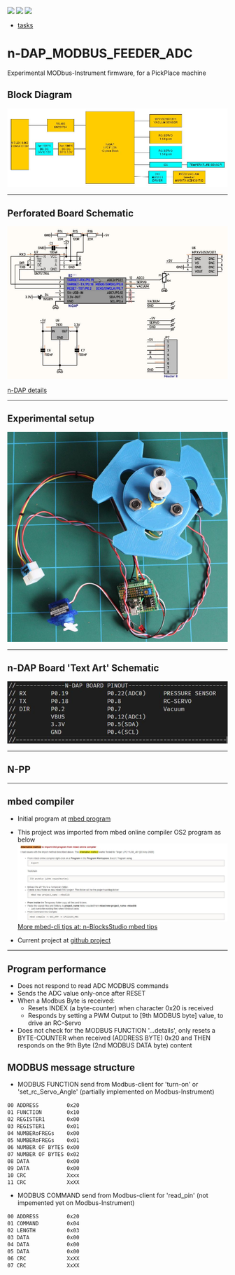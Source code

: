 [![](https://img.shields.io/badge/organization-nikoschalikias-blue.svg)](https://github.com/nikoschalikias) 
[![](https://img.shields.io/badge/remote-n--DAP__MODBUS__FEEDER__ADC-green.svg)](https://github.com/nikoschalikias/firm_n-DAP_MODBUS_FEEDER_ADC)
[![](https://img.shields.io/badge/local-F:\prj_soft\keil--studio\firm__n--DAP__MODBUS__FEEDER__ADC-orange.svg)]() 



* [tasks](tasks.md)

# n-DAP_MODBUS_FEEDER_ADC

Experimental MODbus-Instrument firmware, for a PickPlace machine


## Block Diagram

<img
src="doc/BLOCK-DIAGRAM.jpg"
/>

---

## Perforated Board Schematic


<img
src="doc/PERFORATED-BOARD-SCHEMATIC.JPG"
/>


[n-DAP details](https://www.n-blocks.net/nmodules/doku.php?id=nblocks:n-pro-dap)

---

## Experimental setup


<img
src="doc/perforated-board-03.JPG"
/>

---


## n-DAP Board 'Text Art' Schematic


<img
src="doc/N-DAP-PINOUT.JPG"
/>

---

## N-PP





----

## mbed compiler
  
* Initial program at [mbed program](https://os.mbed.com/users/chalikias/code/n-DAP_MODBUS_FEEDER_ADC/) 

* This project was imported from mbed online compiler OS2 program as below
<img
src="doc/alternative_import_mbed_program.JPG"
/>
[More mbed-cli tips at: n-BlocksStudio mbed tips](https://www.n-blocks.net/nmodules/doku.php?id=nblocksstudio:installation#mbed_tips)

* Current  project at [github project](https://github.com/nikoschalikias/firm_n-DAP_MODBUS_FEEDER_ADC) 

---

## Program performance   
*  Does not respond to read ADC MODBUS commands  
*  Sends the ADC value only-once after RESET  
*  When a Modbus Byte is received:  
   * Resets INDEX (a byte-counter) when character 0x20 is received   
   * Responds by setting a PWM Output to [9th MODBUS byte] value, to drive an RC-Servo  
*  Does not check for the MODBUS FUNCTION '...details', only resets a BYTE-COUNTER when received (ADDRESS BYTE) 0x20 and THEN responds on the 9th Byte (2nd MODBUS DATA byte) content

## MODBUS message structure 

* MODBUS FUNCTION send from Modbus-client for 'turn-on' or 'set_rc_Servo_Angle'  (partially implemented on Modbus-Instrument)
```
00 ADDRESS         0x20  
01 FUNCTION        0x10   
02 REGISTER1       0x00    
03 REGISTER1       0x01   
04 NUMBERoFREGs    0x00  
05 NUMBERoFREGs    0x01  
06 NUMBER OF BYTES 0x00   
07 NUMBER OF BYTES 0x02   
08 DATA            0x00  
09 DATA            0x00  
10 CRC             Xxxx  
11 CRC             XxXX  
```

*  MODBUS COMMAND send from Modbus-client for 'read_pin' (not impemented yet on Modbus-Instrument)
```
00 ADDRESS         0x20    
01 COMMAND         0x04    
02 LENGTH          0x03  
03 DATA            0x00  
04 DATA            0x00  
05 DATA            0x00  
06 CRC             XxXX  
07 CRC             XxXX 
``` 

